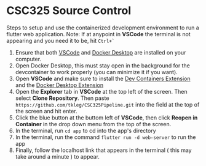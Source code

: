 # CSC325 Source Control
Steps to setup and use the containerized development environment to run a flutter web application.
Note: If at anypoint in **VSCode** the terminal is not appearing and you need it to be, hit `` Ctrl+` ``
1. Ensure that both [VSCode](https://code.visualstudio.com/download) and [Docker Desktop](https://www.docker.com/products/docker-desktop/) are installed on your computer.
2. Open Docker Desktop, this must stay open in the background for the devcontainer to work properly (you can minimize it if you want).
3. Open **VSCode** and make sure to install the [Dev Containers Extension](https://marketplace.visualstudio.com/items?itemName=ms-vscode-remote.remote-containers) and the [Docker Desktop Extension](https://marketplace.visualstudio.com/items?itemName=ms-azuretools.vscode-docker)
4. Open the **Explorer** tab in **VSCode** at the top left of the screen. Then select **Clone Repository**. Then paste `https://github.com/tkleg/CSC325Pipeline.git` into the field at the top of the screen and hit enter.
5. Click the blue button at the buttom left of **VSCode**, then click **Reopen in Container** in the drop down menu from the top of the screen.
6. In the terminal, run `cd app` to cd into the app's directory
7. In the terminal, run the command `flutter run -d web-server` to run the app
8. Finally, follow the localhost link that appears in the terminal ( this may take around a minute ) to appear.
